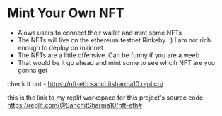 # Mint Your Own NFT

- Alows users to connect their wallet and mint some NFTs
- The NFTs will live on the ethereum testnet Rinkeby. :) I am not rich enough to deploy on mainnet
- The NFTs are a little offensive. Can be funny if you are a weeb
- That would be it go ahead and mint some to see whcih NFT are you gonna get

check it out - https://nft-eth.sanchitsharma10.repl.co/

this is the link to my replit workspace for this project's source code https://replit.com/@SanchitSharma10/nft-eth#
